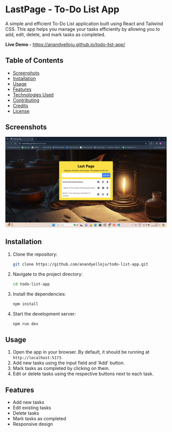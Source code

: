 # LastPage - To-Do List App

A simple and efficient To-Do List application built using React and Tailwind CSS. This app helps you manage your tasks efficiently by allowing you to add, edit, delete, and mark tasks as completed.

**Live Demo -** https://anandyelloju.github.io/todo-list-app/

## Table of Contents

- [Screenshots](#screenshots)
- [Installation](#installation)
- [Usage](#usage)
- [Features](#features)
- [Technologies Used](#technologies-used)
- [Contributing](#contributing)
- [Credits](#credits)
- [License](#license)

## Screenshots

![LastPage UI](ui.png)

## Installation

1. Clone the repository:
    ```bash
    git clone https://github.com/anandyelloju/todo-list-app.git
    ```
2. Navigate to the project directory:
    ```bash
    cd todo-list-app
    ```
3. Install the dependencies:
    ```bash
    npm install
    ```
4. Start the development server:
    ```bash
    npm run dev
    ```

## Usage

1. Open the app in your browser. By default, it should be running at `http://localhost:5173`.
2. Add new tasks using the input field and 'Add' button.
3. Mark tasks as completed by clicking on them.
4. Edit or delete tasks using the respective buttons next to each task.

## Features

- Add new tasks
- Edit existing tasks
- Delete tasks
- Mark tasks as completed
- Responsive design
<!--
## Technologies Used

- React
- Tailwind CSS
- Vite
- JavaScript
- HTML
- CSS

[![My Skills](https://skillicons.dev/icons?i=react,tailwindcss,vite,,javascript,html,css,github)](https://skillicons.dev)

## Contributing

Contributions are always welcome! - If you have suggestions or improvements.

## Credits

- [Anand Yelloju](https://github.com/anandyelloju) - Project Creator

## License

This project is licensed under the [MIT License](https://choosealicense.com/licenses/mit/) - see the [LICENSE](https://github.com/anandyelloju/my-portfolio/blob/main/LICENSE) file for details.
-->

